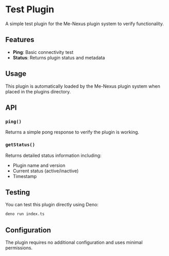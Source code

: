 # Test Plugin

A simple test plugin for the Me-Nexus plugin system to verify functionality.

## Features

- **Ping**: Basic connectivity test
- **Status**: Returns plugin status and metadata

## Usage

This plugin is automatically loaded by the Me-Nexus plugin system when placed in the plugins directory.

## API

### `ping()`
Returns a simple pong response to verify the plugin is working.

### `getStatus()`
Returns detailed status information including:
- Plugin name and version
- Current status (active/inactive)
- Timestamp

## Testing

You can test this plugin directly using Deno:

```bash
deno run index.ts
```

## Configuration

The plugin requires no additional configuration and uses minimal permissions.
